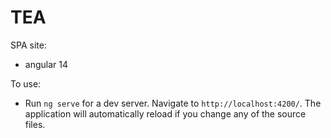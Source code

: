 # TEA
SPA site:
- angular 14


To use:
- Run `ng serve` for a dev server. Navigate to `http://localhost:4200/`. The application will automatically reload if you change any of the source files.


